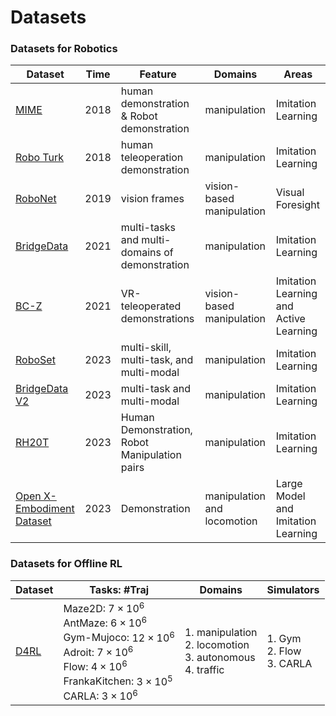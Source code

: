 # Datasets

### Datasets for Robotics

| Dataset                                                      | Time | Feature                                        | Domains                     | Areas                                  |
| ------------------------------------------------------------ | ---- | ---------------------------------------------- | --------------------------- | -------------------------------------- |
| [MIME](https://sites.google.com/view/mimedataset)            | 2018 | human demonstration & Robot demonstration      | manipulation                | Imitation Learning                     |
| [Robo Turk](https://roboturk.stanford.edu/)                  | 2018 | human teleoperation demonstration              | manipulation                | Imitation Learning                     |
| [RoboNet](https://www.robonet.wiki/)                         | 2019 | vision frames                                  | vision-based manipulation   | Visual Foresight                       |
| [BridgeData](https://sites.google.com/view/bridgedata)       | 2021 | multi-tasks and multi-domains of demonstration | manipulation                | Imitation Learning                     |
| [BC-Z](https://sites.google.com/view/bc-z/home)              | 2021 | VR-teleoperated demonstrations                 | vision-based manipulation   | Imitation Learning and Active Learning |
| [RoboSet](https://robopen.github.io/)                        | 2023 | multi-skill, multi-task, and multi-modal       | manipulation                | Imitation Learning                     |
| [BridgeData V2](https://rail-berkeley.github.io/bridgedata/) | 2023 | multi-task and multi-modal                     | manipulation                | Imitation Learning                     |
| [RH20T](https://rh20t.github.io/)                            | 2023 | Human Demonstration, Robot Manipulation pairs  | manipulation                | Imitation Learning                     |
| [Open X-Embodiment Dataset](https://robotics-transformer-x.github.io/) | 2023 | Demonstration                                  | manipulation and locomotion | Large Model and Imitation Learning     |



### Datasets for Offline RL

| Dataset                                               | Tasks: #Traj                                                 | Domains                                                      | Simulators                              |
| ----------------------------------------------------- | ------------------------------------------------------------ | ------------------------------------------------------------ | --------------------------------------- |
| [D4RL](https://sites.google.com/view/d4rl-anonymous/) | Maze2D: $7\times 10^6$<br />AntMaze: $6\times 10^6$<br />Gym-Mujoco: $12\times 10^6$<br />Adroit: $7\times10^6$<br />Flow: $4\times 10^6$<br />FrankaKitchen: $3\times10^5$<br />CARLA: $3\times 10^6$ | 1.  manipulation<br />2. locomotion<br />3. autonomous<br />4.  traffic | 1. Gym<br />2. Flow<br />3. CARLA<br /> |


